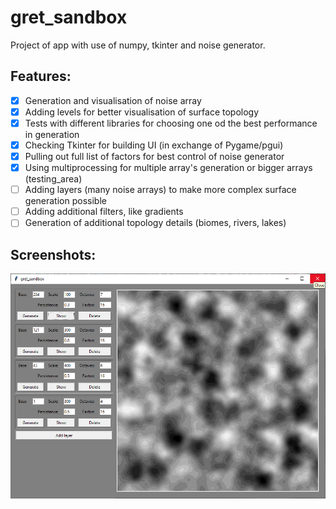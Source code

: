 # gret_sandbox

Project of app with use of numpy, tkinter and noise generator.

## Features: 

* [x] Generation and visualisation of noise array
* [x] Adding levels for better visualisation of surface topology
* [x] Tests with different libraries for choosing one od the best performance in generation
* [x] Checking Tkinter for building UI (in exchange of Pygame/pgui)
* [x] Pulling out full list of factors for best control of noise generator
* [x] Using multiprocessing for multiple array's generation or bigger arrays (testing_area)
* [ ] Adding layers (many noise arrays) to make more complex surface generation possible
* [ ] Adding additional filters, like gradients
* [ ] Generation of additional topology details (biomes, rivers, lakes)

## Screenshots:

![x](/images/screen%2023.10.2020%20added%20dynamically%20added%20generators.png)